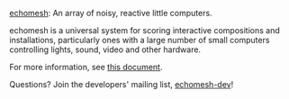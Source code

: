 [echomesh](http://echomesh.org):  An array of noisy, reactive little computers.

echomesh is a universal system for scoring interactive compositions and installations, particularly ones with a large number of small computers controlling lights, sound, video and other hardware.

For more information, see [this document](http://ax.to/echomesh).

Questions?  Join the developers' mailing list, [echomesh-dev](https://groups.google.com/forum/?fromgroups#!forum/echomesh-dev)!
